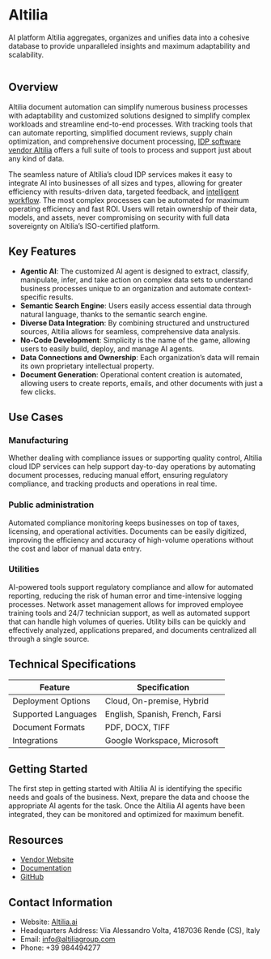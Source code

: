 # Altilia

AI platform Altilia aggregates, organizes and unifies data into a cohesive database to provide unparalleled insights and maximum adaptability and scalability. 

![]()
  
## Overview

Altilia document automation can simplify numerous business processes with adaptability and customized solutions designed to simplify complex workloads and streamline end-to-end processes. With tracking tools that can automate reporting, simplified document reviews, supply chain optimization, and comprehensive document processing, [IDP software vendor Altilia](https://www.altilia.ai/platform#ai-agents) offers a full suite of tools to process and support just about any kind of data.

The seamless nature of Altilia’s cloud IDP services makes it easy to integrate AI into businesses of all sizes and types, allowing for greater efficiency with results-driven data, targeted feedback, and [intelligent workflow](https://idp-software.com/capabilities/integration-workflow/). The most complex processes can be automated for maximum operating efficiency and fast ROI. Users will retain ownership of their data, models, and assets, never compromising on security with full data sovereignty on Altilia’s ISO-certified platform.

## Key Features

- **Agentic AI**: The customized AI agent is designed to extract, classify, manipulate, infer, and take action on complex data sets to understand business processes unique to an organization and automate context-specific results.
- **Semantic Search Engine**: Users easily access essential data through natural language, thanks to the semantic search engine. 
- **Diverse Data Integration**: By combining structured and unstructured sources, Altilia allows for seamless, comprehensive data analysis. 
- **No-Code Development**: Simplicity is the name of the game, allowing users to easily build, deploy, and manage AI agents.
- **Data Connections and Ownership**: Each organization’s data will remain its own proprietary intellectual property.
- **Document Generation**: Operational content creation is automated, allowing users to create reports, emails, and other documents with just a few clicks.

## Use Cases

### Manufacturing

Whether dealing with compliance issues or supporting quality control, Altilia cloud IDP services can help support day-to-day operations by automating document processes, reducing manual effort, ensuring regulatory compliance, and tracking products and operations in real time. 

### Public administration

Automated compliance monitoring keeps businesses on top of taxes, licensing, and operational activities. Documents can be easily digitized, improving the efficiency and accuracy of high-volume operations without the cost and labor of manual data entry.

### Utilities

AI-powered tools support regulatory compliance and allow for automated reporting, reducing the risk of human error and time-intensive logging processes. Network asset management allows for improved employee training tools and 24/7 technician support, as well as automated support that can handle high volumes of queries. Utility bills can be quickly and effectively analyzed, applications prepared, and documents centralized all through a single source.

## Technical Specifications

| **Feature**            | **Specification**                  |
|------------------------|------------------------------------|
| Deployment Options     | Cloud, On-premise, Hybrid          |
| Supported Languages    | English, Spanish, French, Farsi    |
| Document Formats       | PDF, DOCX, TIFF                    |
| Integrations           | Google Workspace, Microsoft        |

## Getting Started

The first step in getting started with Altilia AI is identifying the specific needs and goals of the business. Next, prepare the data and choose the appropriate AI agents for the task. Once the Altilia AI agents have been integrated, they can be monitored and optimized for maximum benefit.

## Resources

- [Vendor Website](https://www.altilia.ai/)
- [Documentation](https://www.altilia.ai/resources/blog)
- [GitHub](https://github.com/A9u/altilia)

## Contact Information

- Website: [Altilia.ai](https://www.altilia.ai/)
- Headquarters Address: Via Alessandro Volta, 4187036 Rende (CS), Italy
- Email: info@altiliagroup.com
- Phone: +39 984494277
